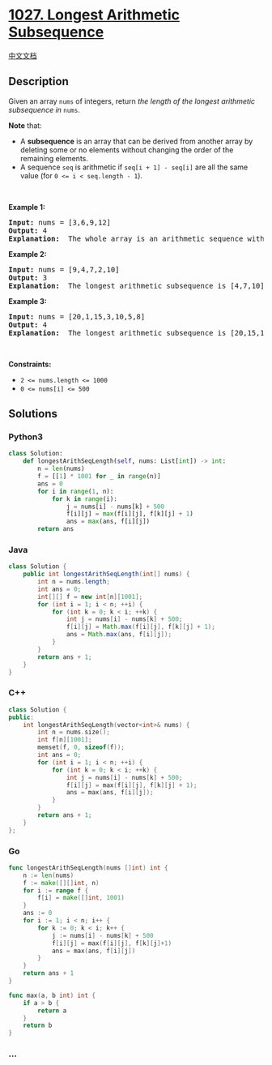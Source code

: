 # [1027. Longest Arithmetic Subsequence](https://leetcode.com/problems/longest-arithmetic-subsequence)

[中文文档](/solution/1000-1099/1027.Longest%20Arithmetic%20Subsequence/README.md)

## Description

<p>Given an array <code>nums</code> of integers, return <em>the length of the longest arithmetic subsequence in</em> <code>nums</code>.</p>

<p><strong>Note</strong> that:</p>

<ul>
	<li>A <strong>subsequence</strong> is an array that can be derived from another array by deleting some or no elements without changing the order of the remaining elements.</li>
	<li>A sequence <code>seq</code> is arithmetic if <code>seq[i + 1] - seq[i]</code> are all the same value (for <code>0 &lt;= i &lt; seq.length - 1</code>).</li>
</ul>

<p>&nbsp;</p>
<p><strong class="example">Example 1:</strong></p>

<pre>
<strong>Input:</strong> nums = [3,6,9,12]
<strong>Output:</strong> 4
<strong>Explanation: </strong> The whole array is an arithmetic sequence with steps of length = 3.
</pre>

<p><strong class="example">Example 2:</strong></p>

<pre>
<strong>Input:</strong> nums = [9,4,7,2,10]
<strong>Output:</strong> 3
<strong>Explanation: </strong> The longest arithmetic subsequence is [4,7,10].
</pre>

<p><strong class="example">Example 3:</strong></p>

<pre>
<strong>Input:</strong> nums = [20,1,15,3,10,5,8]
<strong>Output:</strong> 4
<strong>Explanation: </strong> The longest arithmetic subsequence is [20,15,10,5].
</pre>

<p>&nbsp;</p>
<p><strong>Constraints:</strong></p>

<ul>
	<li><code>2 &lt;= nums.length &lt;= 1000</code></li>
	<li><code>0 &lt;= nums[i] &lt;= 500</code></li>
</ul>

## Solutions

<!-- tabs:start -->

### **Python3**

```python
class Solution:
    def longestArithSeqLength(self, nums: List[int]) -> int:
        n = len(nums)
        f = [[1] * 1001 for _ in range(n)]
        ans = 0
        for i in range(1, n):
            for k in range(i):
                j = nums[i] - nums[k] + 500
                f[i][j] = max(f[i][j], f[k][j] + 1)
                ans = max(ans, f[i][j])
        return ans
```

### **Java**

```java
class Solution {
    public int longestArithSeqLength(int[] nums) {
        int n = nums.length;
        int ans = 0;
        int[][] f = new int[n][1001];
        for (int i = 1; i < n; ++i) {
            for (int k = 0; k < i; ++k) {
                int j = nums[i] - nums[k] + 500;
                f[i][j] = Math.max(f[i][j], f[k][j] + 1);
                ans = Math.max(ans, f[i][j]);
            }
        }
        return ans + 1;
    }
}
```

### **C++**

```cpp
class Solution {
public:
    int longestArithSeqLength(vector<int>& nums) {
        int n = nums.size();
        int f[n][1001];
        memset(f, 0, sizeof(f));
        int ans = 0;
        for (int i = 1; i < n; ++i) {
            for (int k = 0; k < i; ++k) {
                int j = nums[i] - nums[k] + 500;
                f[i][j] = max(f[i][j], f[k][j] + 1);
                ans = max(ans, f[i][j]);
            }
        }
        return ans + 1;
    }
};
```

### **Go**

```go
func longestArithSeqLength(nums []int) int {
	n := len(nums)
	f := make([][]int, n)
	for i := range f {
		f[i] = make([]int, 1001)
	}
	ans := 0
	for i := 1; i < n; i++ {
		for k := 0; k < i; k++ {
			j := nums[i] - nums[k] + 500
			f[i][j] = max(f[i][j], f[k][j]+1)
			ans = max(ans, f[i][j])
		}
	}
	return ans + 1
}

func max(a, b int) int {
	if a > b {
		return a
	}
	return b
}
```

### **...**

```

```

<!-- tabs:end -->
